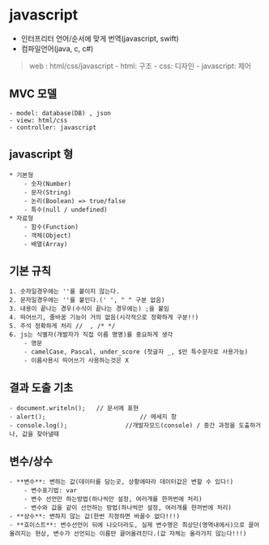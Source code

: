 # javascript

- 인터프리터 언어/순서에 맞게 번역(javascript, swift)
- 컴파일언어(java, c, c#)

> web : html/css/javascript
		- html: 구조
		- css: 디자인
		- javascript: 제어

## MVC 모델
	- model: database(DB) , json
	- view: html/css
	- controller: javascript

## javascript 형
	* 기본형
		- 숫자(Number)
		- 문자(String)
		- 논리(Boolean) => true/false
		- 특수(null / undefined)
	* 자료형
		- 함수(Function)
		- 객체(Object)
		- 배열(Array)

## 기본 규칙
	1. 숫자일경우에는 ''를 붙이지 않는다.  
	2. 문자일경우에는 ''를 붙인다.(' ', " " 구분 없음)
	3. 내용이 끝나는 경우(수식이 끝나는 경우에는) ;을 붙임
	4. 띄어쓰기, 줄바꿈 기능이 거의 없음(시각적으로 정확하게 구분!!)
	5. 주석 정확하게 처리 //  , /* */
	6. js는 식별자(개발자가 직접 이름 명명)를 중요하게 생각
		- 영문
		- camelCase, Pascal, under_score (첫글자 _, $만 특수문자로 사용가능)
		- 이름사용시 띄어쓰기 사용하는것은 X

## 결과 도출 기초
	- document.writeln();   // 문서에 표현
	- alert();							// 메세지 창
	- console.log();				//개발자모드(console) / 중간 과정을 도출하거나, 값을 찾아낼때


## 변수/상수
	- **변수**: 변하는 값(데이터를 담는곳, 상황에따라 데이터값은 변할 수 있다!)
		- 변수표기법: var
		- 변수 선언만 하는방법(하나씩만 설정, 여러개를 한꺼번에 처리)
		- 변수와 값을 같이 선언하는 방법(하나씩만 설정, 여러개를 한꺼번에 처리)
	- **상수**: 변하지 않는 값(한번 지정하면 바꿀수 없다!!!)
	- **호이스트**: 변수선언이 뒤에 나오더라도, 실제 변수명은 최상단(영역내에서)으로 끌어올려지는 현상, 변수가 선언되는 이름만 끌어올려진다.(값 자체는 올라가지 않는다!!!)